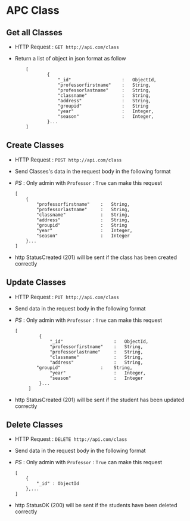 # APC Class

## Get all Classes
* HTTP Request : ```GET http://api.com/class```
* Return a list of object in json format as follow

    ``` 
        [
                {
                    "_id"                   :	ObjectId,
                    "professorfirstname"    :	String,
                    "professorlastname"     :	String,
                    "classname"             :	String,
                    "address"               :	String,
                    "groupid"               :	String
                    "year"                  :	Integer,
                    "season"                :	Integer,
                }...
        ]
    ```

## Create Classes
* HTTP Request : ```POST http://api.com/class```
* Send Classes's data in the request body in the following format
* *PS* : Only admin with `Professor` : `True` can make this request 

	``` 
    [
        {
            "professorfirstname"    :	String,
            "professorlastname"     :	String,
            "classname"             :	String,
            "address"               :	String,
            "groupid"               :	String
            "year"                  :	Integer,
            "season"                :	Integer
        }...
    ]

* http StatusCreated (201) will be sent if the class has been created correctly


## Update Classes
* HTTP Request : ```PUT http://api.com/class```
* Send data in the request body in the following format
* *PS* : Only admin with `Professor` : `True` can make this request

   ``` 
  [
			{
				"_id"                   :	ObjectId,
				"professorfirstname"    :	String,
				"professorlastname"     :	String,
				"classname"             :	String,
				"address"               :	String,
           "groupid"               :	String,
				"year"                  :	Integer,
				"season"                :	Integer
			}...
		]
    ```

* http StatusCreated (201) will be sent if the student has been updated correctly


## Delete Classes
* HTTP Request : ```DELETE http://api.com/class```
* Send data in the request body in the following format
* *PS* : Only admin with `Professor` : `True` can make this request

	``` 
    [
        {  
            "_id" : ObjectId
        },...
    ]
	```
* http StatusOK (200) will be sent if the students have been deleted correctly
